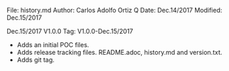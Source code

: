 File:     history.md
Author:   Carlos Adolfo Ortiz Q
Date:     Dec.14/2017
Modified: Dec.15/2017

Dec.15/2017 V1.0.0 Tag: V1.0.0-Dec.15/2017
- Adds an initial POC files.
- Adds release tracking files. README.adoc, history.md and version.txt.
- Adds git tag.

